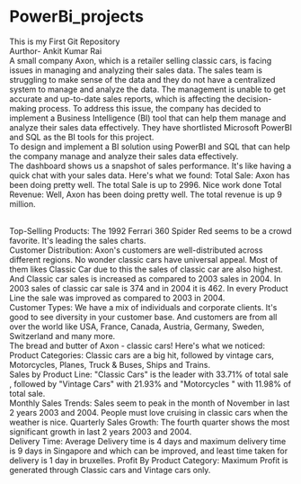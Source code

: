 # PowerBi_projects
This is my First Git Repository
<br>
Aurthor- Ankit Kumar Rai
<br>
A small company Axon, which is a retailer selling classic cars, is facing issues in managing and analyzing their sales data. The sales team is struggling to make sense of the data and they do not have a centralized system to manage and analyze the data. The management is unable to get accurate and up-to-date sales reports, which is affecting the decision-making process.
To address this issue, the company has decided to implement a Business Intelligence (BI) tool that can help them manage and analyze their sales data effectively. They have shortlisted Microsoft PowerBI and SQL as the BI tools for this project.
<br>
To design and implement a BI solution using PowerBI and SQL that can help the company manage and analyze their sales data effectively.
<br>
The dashboard shows us a snapshot of sales performance. It's like having a quick chat with your sales data. Here's what we found:
Total Sale: Axon has been doing pretty well. The total Sale is up to 2996. Nice work done
Total Revenue: Well, Axon has been doing pretty well. The total revenue is up 9 million.

<br>
Top-Selling Products: The 1992 Ferrari 360 Spider Red seems to be a crowd favorite. It's leading the sales charts.
<br>
Customer Distribution: Axon's customers are well-distributed across different regions. No wonder classic cars have universal appeal. Most of them likes Classic Car due to this the sales of classic car are also highest. And Classic car sales is increased as compared to 2003 sales in 2004. In 2003 sales of classic car sale is 374 and in 2004 it is 462. In every Product Line the sale was improved as compared to 2003 in 2004.
<br>
Customer Types: We have a mix of individuals and corporate clients. It's good to see diversity in your customer base. And customers are from all over the world like USA, France, Canada, Austria, Germany, Sweden, Switzerland and many more.
<br>
The bread and butter of Axon - classic cars! Here's what we noticed:
Product Categories: Classic cars are a big hit, followed by vintage cars, Motorcycles, Planes, Truck & Buses, Ships and Trains.
<br>
Sales by Product Line: "Classic Cars" is the leader with 33.71% of total sale , followed by "Vintage Cars" with 21.93% and "Motorcycles " with 11.98% of total sale.
<br>
Monthly Sales Trends: Sales seem to peak in the month of November in last 2 years 2003 and 2004. People must love cruising in classic cars when the weather is nice.
Quarterly Sales Growth: The fourth quarter shows the most significant growth in last 2 years 2003 and 2004.
<br>
Delivery Time: Average Delivery time is 4 days and maximum delivery time is 9 days in Singapore and which can be improved, and least time taken for delivery is 1 day in bruxelles.
Profit By Product Category: Maximum Profit is generated through Classic cars and Vintage cars only.
